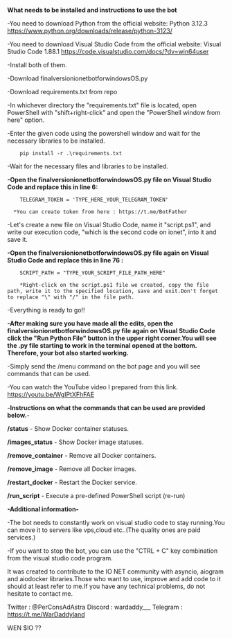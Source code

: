 **What needs to be installed and instructions to use the bot**

-You need to download Python from the official website: Python 3.12.3 https://www.python.org/downloads/release/python-3123/

-You need to download Visual Studio Code from the official website: Visual Studio Code 1.88.1 https://code.visualstudio.com/docs/?dv=win64user

-Install both of them.

-Download finalversionionetbotforwindowsOS.py

-Download requirements.txt from repo





-In whichever directory the "requirements.txt" file is located, open PowerShell with "shift+right-click" and open the "PowerShell window from here" option.

-Enter the given code using the powershell window and wait for the necessary libraries to be installed.

        pip install -r .\requirements.txt

-Wait for the necessary files and libraries to be installed.



**-Open the finalversionionetbotforwindowsOS.py file on Visual Studio Code and replace this in line 6:**

        TELEGRAM_TOKEN = 'TYPE_HERE_YOUR_TELEGRAM_TOKEN' 
        
      *You can create token from here : https://t.me/BotFather



-Let's create a new file on Visual Studio Code, name it "script.ps1", and write our execution code, "which is the second code on ionet", into it and save it.

**-Open the finalversionionetbotforwindowsOS.py file again on Visual Studio Code and replace this in line 76 :**

        SCRIPT_PATH = "TYPE_YOUR_SCRIPT_FILE_PATH_HERE" 

        *Right-click on the script.ps1 file we created, copy the file path, write it to the specified location, save and exit.Don't forget to replace "\" with "/" in the file path.

 -Everything is ready to go!! 

**-After making sure you have made all the edits, open the finalversionionetbotforwindowsOS.py file again on Visual Studio Code click the "Run Python File" button in the upper right corner.You will see the .py file starting to work in the terminal opened at the bottom. Therefore, your bot also started working.**

-Simply send the /menu command on the bot page and you will see commands that can be used.


-You can watch the YouTube video I prepared from this link. https://youtu.be/WgIPtXFhFAE



-**Instructions on what the commands that can be used are provided below.**-

**/status** - Show Docker container statuses.

**/images_status** - Show Docker image statuses.

**/remove_container** - Remove all Docker containers.

**/remove_image** - Remove all Docker images.

**/restart_docker** - Restart the Docker service.

**/run_script** - Execute a pre-defined PowerShell script (re-run) 


**-Additional information-**


-The bot needs to constantly work on visual studio code to stay running.You can move it to servers like vps,cloud etc..(The quality ones are paid services.)

-If you want to stop the bot, you can use the "CTRL + C" key combination from the visual studio code program.


It was created to contribute to the IO NET community with asyncio, aiogram and aiodocker libraries.Those who want to use, improve and add code to it should at least refer to me.If you have any technical problems, do not hesitate to contact me.

Twitter : @PerConsAdAstra       Discord : wardaddy___           Telegram : https://t.me/WarDaddyland

WEN $IO ??










